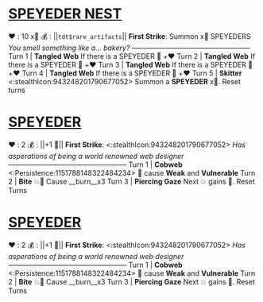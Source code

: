 # [__**SPEYEDER NEST**__](<https://www.youtube.com/watch?v=rvXm2TNLfnQ>)
❤️ : 10 x:busts_in_silhouette:
💰 : ||`tdt$rare_artifacts`||
**First Strike**: Summon x:busts_in_silhouette: SPEYEDERS
*You smell something like a... bakery?*
—————————————————
Turn 1   | **Tangled Web** If there is a SPEYEDER :twisted_rightwards_arrows: +❤️
Turn 2  | **Tangled Web** If there is a SPEYEDER :twisted_rightwards_arrows: +❤️
Turn 3  | **Tangled Web** If there is a SPEYEDER :twisted_rightwards_arrows: +❤️
Turn 4  | **Tangled Web** If there is a SPEYEDER :twisted_rightwards_arrows: +❤️
Turn 5  | **Skitter** <:stealthIcon:943248201790677052> Summon a **SPEYEDER** x:busts_in_silhouette:. Reset turns


# [__**SPEYEDER**__](<https://www.youtube.com/watch?v=NH-GAwLAO30>)
❤️ : 2
💰 : ||+1 🔷||
**First Strike**: <:stealthIcon:943248201790677052>
*Has asperations of being a world renowned web designer*
—————————————————
Turn 1  | **Cobweb** <:Persistence:1151788148322484234> 🔀 cause __Weak__ and __Vulnerable__
Turn 2 | **Bite** 💥🔀 Cause __burn__x3
Turn 3 | **Piercing Gaze** Next 💥 gains 🚫. Reset Turns


# [__**SPEYEDER**__](<https://www.youtube.com/watch?v=NH-GAwLAO30>)
❤️ : 2
💰 : ||+1 🔷||
**First Strike**: <:stealthIcon:943248201790677052>
*Has asperations of being a world renowned web designer*
—————————————————
Turn 1  | **Cobweb** <:Persistence:1151788148322484234> 🔀 cause __Weak__ and __Vulnerable__
Turn 2 | **Bite** 💥🔀 Cause __burn__x3
Turn 3 | **Piercing Gaze** Next 💥 gains 🚫. Reset Turns

